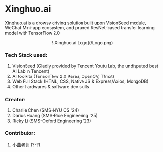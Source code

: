 # Xinghuo.ai
Xinghuo.ai is a drowsy driving solution built upon VisionSeed module, WeChat Mini-app ecosystem, and pruned ResNet-based transfer learning model with TensorFlow 2.0

<p align="center">
![Xinghuo.ai Logo](/Logo.png)
</p>
  
### Tech Stack used: 
1. VisionSeed (Gladly provided by Tencent Youtu Lab, the undisputed best AI Lab in Tencent)
2. AI toolkits (TensorFlow 2.0 Keras, OpenCV, Tfmot)
3. Web Full Stack (HTML, CSS, Native JS & Express/Axios, MongoDB)
4. Other hardwares & software dev skills

### Creator: 
1. Charlie Chen (SMS-NYU CS '24)
2. Darius Huang (SMS-Rice Engineering '25)
3. Ricky Li (SMS-Oxford Engineering '23)

### Contributor: 
1. 小曲老师 (?-?)
